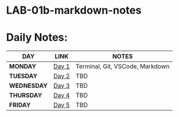 # LAB-01b-markdown-notes

# Daily Notes:

DAY|LINK|NOTES
---|---|---
**MONDAY** | [Day 1](day-1/notes.md) | Terminal, Git, VSCode, Markdown
**TUESDAY** | [Day 2](day-2/notes.md) | TBD
**WEDNESDAY** | [Day 3](day-3/notes.md) | TBD
**THURSDAY** | [Day 4](day-4/notes.md) | TBD
**FRIDAY** | [Day 5](day-5/notes.md) | TBD

